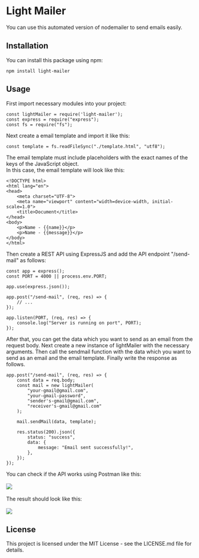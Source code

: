 # Light Mailer

You can use this automated version of nodemailer to send emails easily.

## Installation

You can install this package using npm:
```
npm install light-mailer
```
## Usage

First import necessary modules into your project:
```
const lightMailer = require('light-mailer');
const express = require("express");
const fs = require("fs");
```
Next create a email template and import it like this:
```
const template = fs.readFileSync("./template.html", "utf8");
```
The email template must include placeholders with the exact names of the keys of the JavaScript object. <br>
In this case, the email template will look like this:
```
<!DOCTYPE html>
<html lang="en">
<head>
    <meta charset="UTF-8">
    <meta name="viewport" content="width=device-width, initial-scale=1.0">
    <title>Document</title>
</head>
<body>
    <p>Name - {{name}}</p>
    <p>Name - {{message}}</p>
</body>
</html>
```
Then create a REST API using ExpressJS and add the API endpoint "/send-mail" as follows:
```
const app = express();
const PORT = 4000 || process.env.PORT;

app.use(express.json());

app.post("/send-mail", (req, res) => {
    // ...
});

app.listen(PORT, (req, res) => {
    console.log("Server is running on port", PORT);
});
```
After that, you can get the data which you want to send as an email from the request body.
Next create a new instance of lightMailer with the necessary arguments.
Then call the sendmail function with the data which you want to send as an email and the email template.
Finally write the response as follows.
```
app.post("/send-mail", (req, res) => {
    const data = req.body;
    const mail = new lightMailer(
        "your-gmail@gmail.com",
        "your-gmail-password",
        "sender's-gmail@gmail.com",
        "receiver's-gmail@gmail.com"
    );

    mail.sendMail(data, template);

    res.status(200).json({
        status: "success",
        data: {
            message: "Email sent successfully!",
        },
    });
});
```
You can check if the API works using Postman like this: <br><br>
<img src="https://github.com/methupaPerera/light-mailer/assets/108886352/3d407f74-8bdc-424f-9dff-21932e908b94">
<br><br>
The result should look like this: <br><br>
<img src="https://github.com/methupaPerera/light-mailer/assets/108886352/18b947f4-0516-4954-ae50-d525e074a3a0">

## License
This project is licensed under the MIT License - see the LICENSE.md file for details.
